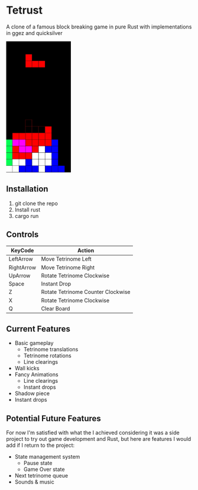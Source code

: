 # Tetrust

A clone of a famous block breaking game in pure Rust with implementations in ggez and quicksilver

<img src="assets/preview.gif" alt="preview" width="175"/>

## Installation

1. git clone the repo
2. Install rust
3. cargo run

## Controls

|KeyCode|Action|
|-|-|
|LeftArrow|Move Tetrinome Left|
|RightArrow|Move Tetrinome Right|
|UpArrow|Rotate Tetrinome Clockwise|
|Space|Instant Drop|
|Z|Rotate Tetrinome Counter Clockwise|
|X|Rotate Tetrinome Clockwise|
|Q|Clear Board|

## Current Features

* Basic gameplay
  * Tetrinome translations
  * Tetrinome rotations
  * Line clearings
* Wall kicks
* Fancy Animations
  * Line clearings
  * Instant drops
* Shadow piece
* Instant drops

## Potential Future Features

For now I'm satisfied with what the I achieved considering it was a side project to try out game development and Rust, but here are features I would add if I return to the project:

* State management system
  * Pause state
  * Game Over state
* Next tetrinome queue
* Sounds & music
